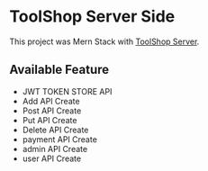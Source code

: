 # ToolShop Server Side

This project was Mern Stack with [ToolShop Server](https://toolshop-server.onrender.com/).

## Available Feature
- JWT TOKEN STORE API
- Add API Create
- Post API Create
- Put API Create
- Delete API Create
- payment API Create
- admin API Create
- user API Create

